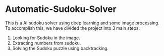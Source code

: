 # Automatic-Sudoku-Solver

This is a AI sudoku solver using deep learning and some image processing. To accomplish this, we have divided the project into 3 main steps: 
1. Looking for Sudoku in the image.
2. Extracting numbers from sudoku.
3. Solving the Sudoku puzzle using backtracking.
